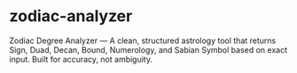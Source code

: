 # zodiac-analyzer
Zodiac Degree Analyzer — A clean, structured astrology tool that returns Sign, Duad, Decan, Bound, Numerology, and Sabian Symbol based on exact input. Built for accuracy, not ambiguity.

